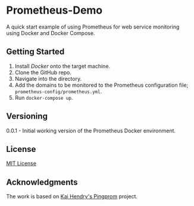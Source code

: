 # Prometheus-Demo
A quick start example of using Prometheus for web service monitoring using Docker and Docker Compose.


## Getting Started
1. Install *Docker* onto the target machine.
2. Clone the GitHub repo.
3. Navigate into the directory.
4. Add the domains to be monitored to the Prometheus configuration file; `prometheus-config/prometheus.yml`.
5. Run `docker-compose up`.

## Versioning
0.0.1 - Initial working version of the Prometheus Docker environment. 

## License
[MIT License](https://github.com/xlevel/Prometheus-Demo/blob/master/LICENSE)

## Acknowledgments
The work is based on [Kai Hendry's Pingprom](https://github.com/kaihendry/pingprom) project. 
